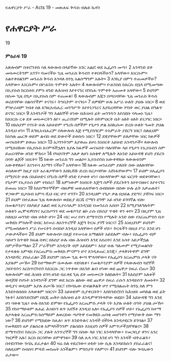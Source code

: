 ﻿
የሐዋርያት ሥራ - Acts 19 - መጽሐፍ ቅዱስ ብሉይ ኪዳን
# የሐዋርያት ሥራ
19
### ምዕራፍ 19
 አጵሎስም በቆሮንቶስ ሳለ ጳውሎስ በላይኛው አገር አልፎ ወደ ኤፌሶን መጣ፥
2  አንዳንድ ደቀ መዛሙርትንም አገኘ። ባመናችሁ ጊዜ መንፈስ ቅዱስን ተቀበላችሁን? አላቸው። እነርሱም። አልተቀበልንም መንፈስ ቅዱስ እንዳለ ስንኳ አልሰማንም አሉት።
3  እንኪያ በምን ተጠመቃችሁ? አላቸው። እነርሱም። በዮሐንስ ጥምቀት አሉት።
4  ጳውሎስም። ዮሐንስስ ከእርሱ በኋላ በሚመጣው በኢየሱስ ክርስቶስ ያምኑ ዘንድ ለሕዝብ እየተናገረ በንስሐ ጥምቀት አጠመቀ አላቸው።
5  ይህንም በሰሙ ጊዜ በጌታ በኢየሱስ ስም ተጠመቁ፤
6  ጳውሎስም እጁን በጫነባቸው ጊዜ መንፈስ ቅዱስ ወረደባቸው በልሳኖችም ተናገሩ፥ ትንቢትም ተናገሩ።
7  ሰዎቹም ሁሉ አሥራ ሁለት ያህሉ ነበር።
8  ወደ ምኵራብም ገብቶ ስለ እግዚአብሔር መንግሥት እየተነጋገረና እያስረዳቸው ሦስት ወር ያህል በግልጥ ይናገር ነበር።
9  አንዳንዶች ግን እልከኞች ሆነው በሕዝብ ፊት መንገዱን እየሰደቡ ባላመኑ ጊዜ፥ ከእነርሱ ርቆ ደቀ መዛሙርትን ለየ፥ ጢራኖስም በሚሉት በትምህርት ቤት ዕለት ዕለት ይነጋገር ነበር።
10  በእስያም የኖሩት ሁሉ አይሁድም የግሪክ ሰዎችም የጌታን ቃል እስኪሰሙ ድረስ ሁለት ዓመት ያህል እንዲህ ሆነ።
11  እግዚአብሔርም በጳውሎስ እጅ የሚያስገርም ተአምራት ያደርግ ነበር፤ ስለዚህም ከአካሉ ጨርቅ ወይም ልብስ ወደ ድውዮች ይወስዱ ነበር፥
12  ደዌያቸውም ይለቃቸው ነበር ክፉዎች መናፍስትም ይወጡ ነበር።
13  አጋንንትንም እያወጡ ይዞሩ ከነበሩት አይሁድ አንዳንዶች። ጳውሎስ በሚሰብከው በኢየሱስ እናምላችኋለን እያሉ ክፉዎች መናፍስት ባሉባቸው ላይ የጌታን የኢየሱስን ስም ይጠሩባቸው ዘንድ ሞከሩ።
14  የካህናትም አለቃ ለሆነ አስቄዋ ለሚሉት ለአንድ አይሁዳዊ ይህን ያደረጉ ሰባት ልጆች ነበሩት።
15  ክፉው መንፈስ ግን መልሶ። ኢየሱስንስ አውቀዋለሁ ጳውሎስንም አውቀዋለሁ፤ እናንተሳ እነማን ናችሁ? አላቸው።
16  ክፉው መንፈስም ያለበት ሰው ዘለለባቸው ቆስለውም ከዚያ ቤት ዕራቁታቸውን እስኪሸሹ ድረስ በረታባቸው አሸነፋቸውም።
17  ይህም በኤፌሶን በሚኖሩት ሁሉ በአይሁድና በግሪክ ሰዎች ዘንድ የታወቀ ሆነ፥ በሁላቸውም ላይ ፍርሃት ወደቀባቸው፥ የጌታም የኢየሱስ ስም ተከበረ፤
18  አምነውም ከነበሩት እጅግ ሰዎች ያደረጉትን እየተናዘዙና እየተናገሩ ይመጡ ነበር።
19  ከአስማተኞችም ብዙዎቹ መጽሐፋቸውን ሰብስበው በሰው ሁሉ ፊት አቃጠሉት፤ ዋጋውም ቢታሰብ አምሳ ሺህ ብር ሆኖ ተገኘ።
20  እንዲህም የጌታ ቃል በኃይል ያድግና ያሸንፍ ነበር።
21  ይህም በተፈጸመ ጊዜ ጳውሎስ። ወደዚያ ደርሼ ሮሜን ደግሞ አይ ዘንድ ይገባኛል ብሎ በመቄዶንያና በአካይያ አልፎ ወደ ኢየሩሳሌም እንዲሄድ በመንፈስ አሰበ።
22  ከሚያገለግሉትም ሁለቱን ጢሞቴዎስንና ኤርስጦንን ወደ መቄዶንያ ልኮ ራሱ በእስያ ጥቂት ቀን ቆየ።
23  በዚያም ጊዜ ስለዚህ መንገድ ብዙ ሁከት ሆነ።
24  ብር ሠሪ የሆነ ድሜጥሮስ የሚሉት አንድ ሰው የአርጤምስን ቤተ መቅደስ ምስሎች በብር እየሠራ ለአንጥረኞች እጅግ ትርፍ ያገኝ ነበርና፤
25  እነዚህንም ይህንም የሚመስለውን ሥራ የሠሩትን ሰብስቦ እንዲህ አላቸው። ሰዎች ሆይ፥ ትርፋችን በዚህ ሥራ እንደ ሆነ ታውቃላችሁ።
26  ይህም ጳውሎስ። በእጅ የተሠሩቱ አማልክት አይደሉም ብሎ፥ በኤፌሶን ብቻ ሳይሆን ከጥቂት ክፍል በቀር በእስያ ሁሉ ብዙ ሕዝብን እንደ አስረዳና እንደ አሳተ አይታችኋል ሰምታችሁማል።
27  ሥራችንም እንዲናቅ ብቻ አይደለም፥ እስያ ሁሉ ዓለሙም የሚያመልካት የታላቂቱ አምላክ የአርጤምስ መቅደስ ምናምን ሆኖ እንዲቆጠር እንጂ፥ ታላቅነትዋም ደግሞ እንዳይሻር ያስፈራል።
28  ይህንም በሰሙ ጊዜ ቍጣ ሞላባቸው። የኤፌሶን አርጤምስ ታላቅ ናት እያሉም ጮኹ።
29  ከተማውም በሙሉው ተደባለቀ፥ የመቄዶንያም ሰዎች የጳውሎስን ጓደኞች ጋይዮስንና አርስጥሮኮስን ከእነርሱ ጋር ነጥቀው በአንድ ልብ ሆነው ወደ ጨዋታ ስፍራ ሮጡ።
30  ጳውሎስም ወደ ሕዝቡ ይገባ ዘንድ በፈቀደ ጊዜ ደቀ መዛሙርት ከለከሉት።
31  ከእስያም አለቆች ወዳጆቹ የሆኑት አንዳንዶች ደግሞ ወደ እርሱ ልከው ወደ ጨዋታ ስፍራ ራሱን እንዳይሰጥ ለመኑት።
32  ወዲያና ወዲህም እያሉ ይጮኹ ነበር፤ በጉባኤው ድብልቅልቅ ሆኖ የሚበልጡት ስንኳ ስለ ምን እንደተሰበሰቡ አላወቁም ነበርና።
33  አይሁድም ሲያቀርቡት፥ እስክንድሮስን ከሕዝቡ መካከል ወደ ፊት ገፉት፤ እስክንድሮስም በእጁ ጠቅሶ በሕዝብ ፊት እንዲምዋገትላቸው ወደደ።
34  አይሁዳዊ ግን እንደ ሆነ ባወቁ ጊዜ፥ ሁሉ በአንድ ድምፅ። የኤፌሶን አርጤምስ ታላቅ ናት እያሉ ሁለት ሰዓት ያህል ጮኹ።
35  የከተማይቱም ጸሐፊ ሕዝቡን ጸጥ አሰኝቶ እንዲህ አለ። የኤፌሶን ሰዎች ሆይ፥ የኤፌሶን ከተማ ለታላቂቱ አርጤምስ ከሰማይም ለወረደው ጣዖትዋ የመቅደስ ጠባቂ መሆንዋን የማያውቅ ሰው ማን ነው?
36  ይህንም የሚክደው ከሌለ፥ ጸጥ እንድትሉና አንዳች በችኮላ እንዳታደርጉ ይገባል።
37  የመቅደስን ዕቃ ያልሰረቁ አምላካችንንም ያልሰደቡ እነዚህን ሰዎች አምጥታችኋቸዋልና።
38  ድሜጥሮስና ከእርሱ ጋር ያሉት አንጥረኞች ግን በሰው ላይ ነገር እንዳላቸው፥ የመጋቢያ ቀንና አገረ ገዢዎች አሉ፤ እርስ በርሳቸው ይምዋገቱ።
39  ስለ ሌላ ነገር እንደ ሆነ ግን አንዳች ብትፈልጉ፥ በተደነገገው ጉባኤ ይፈታል።
40  ዛሬ ስለ ተደረገው። ሁከት ነው ሲሉ እንዳይከሱን ያስፈራልና፤ ስለዚህም ስብሰባ ምላሽ መስጠት አንችልም፥ ምክንያት የለምና።
41  ይህንም ብሎ ጉባኤውን ፈታው።
